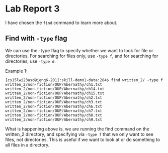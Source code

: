 # Lab Report 3
I have chosen the `find` command to learn more about.

## Find with `-type` flag
We can use the -type flag to specify whether we want to look for file or directories. For searching for files only, use `-type f`, and for searching for directories, use `-type d`.

Example 1:
```
[cs15lwi23asd@ieng6-201]:skill-demo1-data:284$ find written_2/ -type f
written_2/non-fiction/OUP/Abernathy/ch1.txt 
written_2/non-fiction/OUP/Abernathy/ch14.txt
written_2/non-fiction/OUP/Abernathy/ch15.txt
written_2/non-fiction/OUP/Abernathy/ch2.txt 
written_2/non-fiction/OUP/Abernathy/ch3.txt 
written_2/non-fiction/OUP/Abernathy/ch6.txt 
written_2/non-fiction/OUP/Abernathy/ch7.txt 
written_2/non-fiction/OUP/Abernathy/ch8.txt 
written_2/non-fiction/OUP/Abernathy/ch9.txt
```
What is happening above is, we are running the find command on the written_2 directory, and specifying via `-type f` that we only want to see files, not directories. This is useful if we want to look at or do something to all files in a directory.
